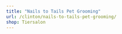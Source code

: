 ```yaml
---
title: "Nails to Tails Pet Grooming"
url: /clinton/nails-to-tails-pet-grooming/
shop: Tiersalon
---
```

